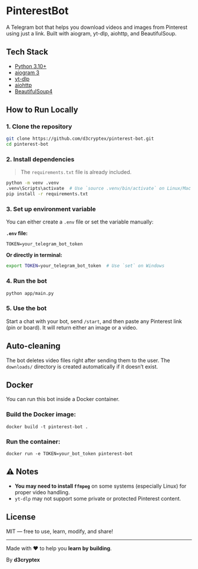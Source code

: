 # PinterestBot

A Telegram bot that helps you download videos and images from Pinterest using just a link. Built with aiogram, yt-dlp, aiohttp, and BeautifulSoup.

## Tech Stack
- [Python 3.10+](https://www.python.org)
- [aiogram 3](https://docs.aiogram.dev/en/dev-3.x/)
- [yt-dlp](https://github.com/yt-dlp/yt-dlp)
- [aiohttp](https://docs.aiohttp.org/)
- [BeautifulSoup4](https://www.crummy.com/software/BeautifulSoup/)

## How to Run Locally
### 1. Clone the repository

```bash
git clone https://github.com/d3cryptex/pinterest-bot.git
cd pinterest-bot
```

### 2. Install dependencies

> The `requirements.txt` file is already included.

```bash
python -m venv .venv
.venv\Scripts\activate  # Use `source .venv/bin/activate` on Linux/Mac
pip install -r requirements.txt
```

### 3. Set up environment variable

You can either create a `.env` file or set the variable manually:

**`.env` file:**
```env
TOKEN=your_telegram_bot_token
```

**Or directly in terminal:**
```bash
export TOKEN=your_telegram_bot_token  # Use `set` on Windows
```

### 4. Run the bot

```bash
python app/main.py
```

### 5. Use the bot

Start a chat with your bot, send `/start`, and then paste any Pinterest link (pin or board). It will return either an image or a video.

## Auto-cleaning

The bot deletes video files right after sending them to the user. The `downloads/` directory is created automatically if it doesn’t exist.

## Docker

You can run this bot inside a Docker container.

### Build the Docker image:

```
docker build -t pinterest-bot .
```

### Run the container:

```
docker run -e TOKEN=your_bot_token pinterest-bot
```

## ⚠️ Notes

- **You may need to install `ffmpeg`** on some systems (especially Linux) for proper video handling.
- `yt-dlp` may not support some private or protected Pinterest content.

## License

MIT — free to use, learn, modify, and share!

---

Made with ❤️ to help you **learn by building**.

By **d3cryptex**
